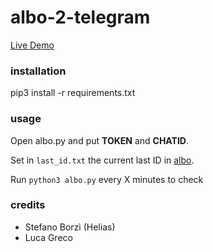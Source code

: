 # albo-2-telegram

[Live Demo](https://t.me/albo_unict)

### installation

pip3 install -r requirements.txt

### usage

Open albo.py and put **TOKEN** and **CHATID**.

Set in `last_id.txt` the current last ID in [albo](https://ws1.unict.it/albo/).

Run `python3 albo.py` every X minutes to check

### credits

- Stefano Borzì (Helias)
- Luca Greco
